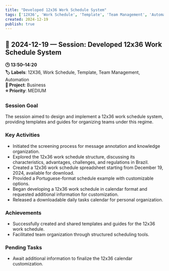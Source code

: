 ```yaml
---
title: "Developed 12x36 Work Schedule System"
tags: ['12X36', 'Work Schedule', 'Template', 'Team Management', 'Automation']
created: 2024-12-19
publish: true
---
```


## 📅 2024-12-19 — Session: Developed 12x36 Work Schedule System

**🕒 13:50–14:20**  
**🏷️ Labels**: 12X36, Work Schedule, Template, Team Management, Automation  
**📂 Project**: Business  
**⭐ Priority**: MEDIUM  


### Session Goal
The session aimed to design and implement a 12x36 work schedule system, providing templates and guides for organizing teams under this regime.

### Key Activities
- Initiated the screening process for message annotation and knowledge organization.
- Explored the 12x36 work schedule structure, discussing its characteristics, advantages, challenges, and regulations in Brazil.
- Created a 12x36 work schedule spreadsheet starting from December 19, 2024, available for download.
- Provided a Portuguese-format schedule example with customizable options.
- Began developing a 12x36 work schedule in calendar format and requested additional information for customization.
- Released a downloadable daily tasks calendar for personal organization.

### Achievements
- Successfully created and shared templates and guides for the 12x36 work schedule.
- Facilitated team organization through structured scheduling tools.

### Pending Tasks
- Await additional information to finalize the 12x36 calendar customization.
